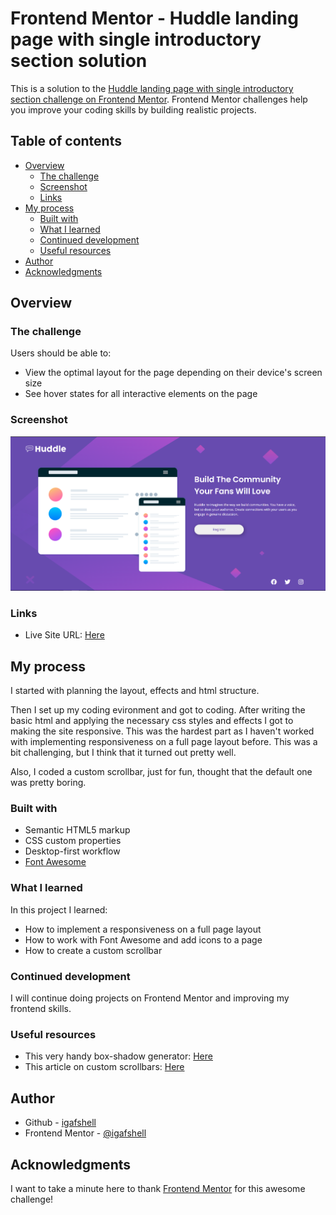 # Frontend Mentor - Huddle landing page with single introductory section solution

This is a solution to the [Huddle landing page with single introductory section challenge on Frontend Mentor](https://www.frontendmentor.io/challenges/huddle-landing-page-with-a-single-introductory-section-B_2Wvxgi0). Frontend Mentor challenges help you improve your coding skills by building realistic projects.

## Table of contents

- [Overview](#overview)
  - [The challenge](#the-challenge)
  - [Screenshot](#screenshot)
  - [Links](#links)
- [My process](#my-process)
  - [Built with](#built-with)
  - [What I learned](#what-i-learned)
  - [Continued development](#continued-development)
  - [Useful resources](#useful-resources)
- [Author](#author)
- [Acknowledgments](#acknowledgments)

## Overview

### The challenge

Users should be able to:

- View the optimal layout for the page depending on their device's screen size
- See hover states for all interactive elements on the page

### Screenshot

![Site screenshot here](./images/screenshot.png)

### Links

- Live Site URL: [Here](https://igafshell.github.io/huddle-landing-page-main/)

## My process

I started with planning the layout, effects and html structure.

Then I set up my coding evironment and got to coding. After writing the basic html and applying the necessary css styles and effects I got to making the site responsive. This was the hardest part as I haven't worked with implementing responsiveness on a full page layout before. This was a bit challenging, but I think that it turned out pretty well.

Also, I coded a custom scrollbar, just for fun, thought that the default one was pretty boring.

### Built with

- Semantic HTML5 markup
- CSS custom properties
- Desktop-first workflow
- [Font Awesome](https://fontawesome.com/)

### What I learned

In this project I learned:

- How to implement a responsiveness on a full page layout
- How to work with Font Awesome and add icons to a page
- How to create a custom scrollbar

### Continued development

I will continue doing projects on Frontend Mentor and improving my frontend skills.

### Useful resources

- This very handy box-shadow generator: [Here](https://www.cssmatic.com/box-shadow)
- This article on custom scrollbars: [Here](https://ishadeed.com/article/custom-scrollbars-css/)

## Author

- Github - [igafshell](https://github.com/igafshell)
- Frontend Mentor - [@igafshell](https://www.frontendmentor.io/profile/igafshell)

## Acknowledgments

I want to take a minute here to thank [Frontend Mentor](https://www.frontendmentor.io/home) for this awesome challenge!
